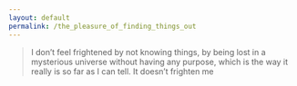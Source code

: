 ```yaml
---
layout: default
permalink: /the_pleasure_of_finding_things_out
---
```


> I don’t feel frightened by not knowing things, by being lost in a mysterious universe without having any purpose, which is the way it really is so far as I can tell. It doesn’t frighten me

